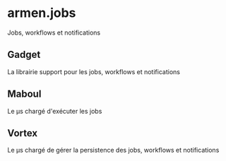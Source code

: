 # armen.jobs
Jobs, workflows et notifications

## Gadget
La librairie support pour les jobs, workflows et notifications

## Maboul
Le µs chargé d'exécuter les jobs

## Vortex
Le µs chargé de gérer la persistence des jobs, workflows et notifications
